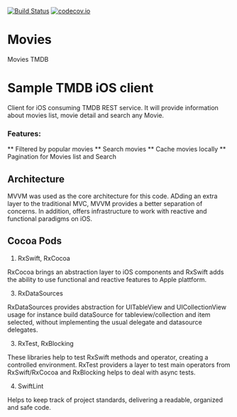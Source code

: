 [![Build Status](https://travis-ci.org/carlosvreal/moviesTMDB.svg)](https://travis-ci.org/carlosvreal/moviesTMDB ) [![codecov.io](https://codecov.io/gh/codecov/example-swift/branch/master/graphs/badge.svg)](https://codecov.io/gh/carlosvreal/moviesTMDB/branch/master)

# Movies
Movies TMDB

# Sample TMDB iOS client
Client for iOS consuming TMDB REST service. It will provide information about movies list, movie detail and search any Movie. 

### Features:

  ** Filtered by popular movies
  ** Search movies
  ** Cache movies locally
  ** Pagination for Movies list and Search
 
## Architecture

MVVM was used as the core architecture for this code. ADding an extra layer to the traditional MVC, MVVM provides a better separation of concerns. In addition, offers infrastructure to work with reactive and functional paradigms on iOS.

## Cocoa Pods

1. RxSwift, RxCocoa 

RxCocoa brings an abstraction layer to iOS components and RxSwift adds the ability to use functional and reactive features to Apple plattform.

3. RxDataSources

RxDataSources provides abstraction for UITableView and UICollectionView usage for instance build dataSource for tableview/collection and item selected, without implementing the usual delegate and datasource delegates. 

3. RxTest, RxBlocking

These libraries help to test RxSwift methods and operator, creating a controlled environment. RxTest providers a layer to test main operators from RxSwift/RxCocoa and RxBlocking helps to deal with async tests.

4. SwiftLint

Helps to keep track of project standards, delivering a readable, organized and safe code.

